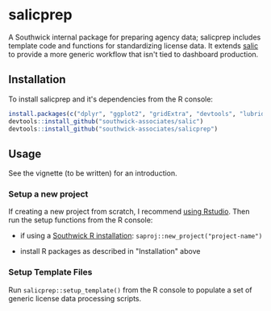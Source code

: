 # salicprep

A Southwick internal package for preparing agency data; salicprep includes template code and functions for standardizing license data. It extends [salic](https://southwick-associates.github.io/salic/) to provide a more generic workflow that isn't tied to dashboard production. 

## Installation

To install salicprep and it's dependencies from the R console:

``` r
install.packages(c("dplyr", "ggplot2", "gridExtra", "devtools", "lubridate"))
devtools::install_github("southwick-associates/salic")
devtools::install_github("southwick-associates/salicprep")
```

## Usage

See the vignette (to be written) for an introduction.

### Setup a new project

If creating a new project from scratch, I recommend [using Rstudio](https://r4ds.had.co.nz/workflow-projects.html#rstudio-projects). Then run the setup functions from the R console:

- if using a [Southwick R installation](https://github.com/southwick-associates/R-setup): `saproj::new_project("project-name")`

- install R packages as described in "Installation" above

### Setup Template Files

Run `salicprep::setup_template()` from the R console to populate a set of generic license data processing scripts.
